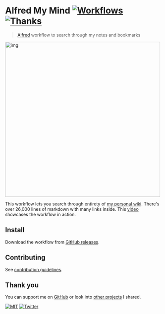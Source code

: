 # Alfred My Mind [![Workflows](https://img.shields.io/badge/-more%20workflows-0a0a0a.svg?style=flat&colorA=0a0a0a)](https://github.com/learn-anything/alfred-workflows) [![Thanks](http://bit.ly/saythankss)](https://github.com/sponsors/nikitavoloboev)

> [Alfred](https://www.alfredapp.com/) workflow to search through my notes and bookmarks

<img src="https://i.imgur.com/vRtsNbq.png" width="500" alt="img">

This workflow lets you search through entirety of [my personal wiki](https://wiki.nikitavoloboev.xyz). There's over 26,000 lines of markdown with many links inside. This [video](https://www.youtube.com/watch?v=m5aFsVVknPU) showcases the workflow in action.

## Install

Download the workflow from [GitHub releases](../../releases/latest).

## Contributing

See [contribution guidelines](contributing.md).

## Thank you

You can support me on [GitHub](https://github.com/sponsors/nikitavoloboev) or look into [other projects](https://nikitavoloboev.xyz/projects) I shared.

[![MIT](http://bit.ly/mitbadge)](LICENSE) [![Twitter](http://bit.ly/nikitatweet)](https://twitter.com/nikitavoloboev)
